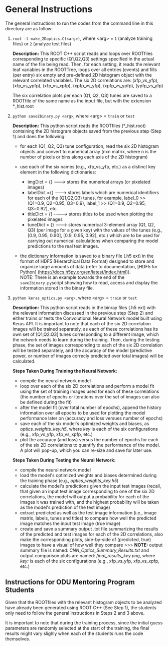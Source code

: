 # General Instructions
The general instructions to run the codes from the command line in this directory are as follow: <br>

1. `root -l make_2Doptics.C(<arg>)`, where \<arg\> = `1` (analyze training files) or `2` (analyze test files) <br>
	
	**Description:** This ROOT C++ script reads and loops over ROOTfiles corresponding to specific (Q1,Q2,Q3) settings specified in the actual name of the file being read. Then, for each setting, it reads the relevant leaf variables in the ROOTTree, loops over all entries (events) and fills (per entry) six empty and pre-defined 2D histogram object with the relevant correlated variables. The six 2D correlations are: (xfp\_vs\_yfp), (xfp\_vs\_ypfp), (xfp\_vs\_xpfp), (xpfp\_vs\_yfp), (xpfp\_vs\_ypfp), (ypfp\_vs\_yfp) <br>

	The six correlation plots per each (Q1, Q2, Q3) tunes are saved to a ROOTfile of the same name as the input file, but with the extension *\_hist.root
	
2. `python save2binary.py <arg>`, where \<arg> = `train` or `test`

	**Description:** This python script reads the ROOTfiles (\*_hist.root) containing the 2D histogram objects saved from the previous step (Step 1) and does the following: 
	* for each (Q1, Q2, Q3) tune configuration, read the six 2D histogram objects and convert to numerical array (nxn matrix, where n is the number of pixels or bins along each axis of the 2D histogram)
	
	
	* use each of the six names (e.g., xfp\_vs\_yfp, etc.) as a distinct key element in the following dictionaries: 
		* imgDict =  {}  ---> stores the numerical arrays (or pixelated images)
		* labelDict ={}  ---> stores labels which are numerical identifiers for each of the (Q1,Q2,Q3) tunes,  for example,  label\_0 >> (Q1=0.9, Q2=0.95, Q3=0.9),  label\_1 >> (Q1=0.9, Q2=0.95, Q3=0.92), etc. 		
		* titleDict = {} ----> stores titles to be used when plotting the pixelated images
		* tuneDict  = {} ---> stores numerical 3-element array (Q1, Q2, Q3) (per image for a given key) with the values of the tunes (e.g., [0.9, 0.95, 0.90], [0.9, 0.95, 0.92], etc.) which are to be used for carrying out numerical calculations when comparing the model predictions to the real test images.
	* the dictionary information is saved to a binary file (.h5 ext) in the format of HDF5 (Hierarchical Data Format) designed to store and organize large amounts of data (refer to documentation, [HDF5 for Python] (https://docs.h5py.org/en/latest/index.html)). 	
NOTE: There is an example towards the end of the `save2binary.py`script showing how to read, access and display the information stored in the binary file.

3. `python keras_optics.py <arg>`, where \<arg> = `train` or `test`

	**Description:** This python script reads in the binray files (.h5 ext) with the relevant information discussed in the previous step (Step 2) and either trains or tests the Convolutional Neural Network model built using Keras API.  It is important to note that each of the six 2D correlation images will be trained separately, as each of these correlations has its own set of [Q1,Q2.Q3] tunes corresponding to a different image, which the network needs to learn during the training. Then, during the testing phase, the set of images corresponding to each of the six 2D correlation will be tested separately, and the accuracy of the model (predictive power, or number of images correcly predicted over total images) will be calculated.

	**Steps Taken During Training the Neural Network:**
	* compile the neural network model 
	* loop over each of the six 2D correlations and perform a model fit using the set of training images used for each of these correlations (the number of epochs or iterations over the set of images can also be defined during the fit)	
	* after the model fit (over total number of epochs), append the history information over all epochs to be used for plotting the model performance later on (accuracy and loss versues number of epochs)
	* save each of the six model's optimized weights and biases, as *optics\_weights_key.h5*, where *key* is each of the six configurations (e.g., xfp\_vs\_yfp, xfp\_vs\_xpfp, etc.)
	* plot the accuracy (and loss) versus the number of epochs for each of the six 2D correlations to quantify the performance of the model. A plot will pop-up, which you can re-size and save for later use.

	**Steps Taken During Testing the Neural Network:** 
	
	* compile the neural network model 
	* load the model's optimized weights and biases determined during the training phase (e.g., *optics\_weights_key.h5*)
	* calculate the model's predictions given the input test images (recall, that given an input test image corresponding to one of the six 2D correlations, the model will output a probability for each of the images it was trained with, and the highest probability will be taken as the model's prediction of the test image)
	* extract predicted as well as the test image information (i.e., image matrix, labels, tunes and titles) to compare how well the predicted image matches the input test image (true image)
	* create and save a summary output .txt file summarizing the results of the predicted and test images for each of the 2D correlations, also make the corresponding plots, side-by-side of (predicted, true) images to have a visual of how well they compare >>>  **NOTE:** output summary file is named:  *CNN\_Optics\_Summary\_Results.txt*  and output comparison plots are named: *final\_results\_key.png*, where *key:* is each of the six configurations (e.g., xfp\_vs\_yfp, xfp\_vs\_xpfp, etc.)
	
## Instructions for ODU Mentoring Program Students
Given that the ROOTfiles with the relevant histogram objects to be analyzed have already been generated using ROOT C++ (See Step 1), the students only need to follow the general instructions in Steps 2 and 3 above. <br>

It is important to note that during the training process, since the initial guess parameters are
randomly selected at the start of the training, the final results might vary slighly when each of the students runs the code themselves.
